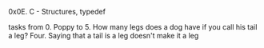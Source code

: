 0x0E. C - Structures, typedef

tasks from 
0. Poppy
to
5. How many legs does a dog have if you call his tail a leg? Four. Saying that a tail is a leg doesn't make it a leg
